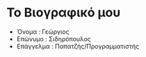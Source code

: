 # Το Βιογραφικό μου
- Όνομα : Γεώργιος
- Επώνυμο : Σιδηρόπουλος
- Επάγγελμα : Παπατζής/Προγραμματιστής 
